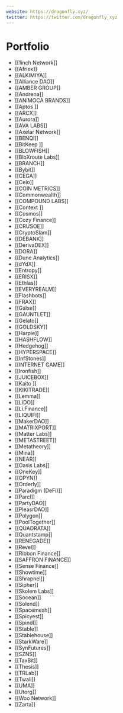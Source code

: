 ```yaml
---
website: https://dragonfly.xyz/
twitter: https://twitter.com/dragonfly_xyz
---
```

# Portfolio
- [[1inch Network]]
- [[Afriex]]
- [[ALKIMIYA]]
- [[Alliance DAO]]
- [[AMBER GROUP]]
- [[Andrena]]
- [[ANIMOCA BRANDS]]
- [[Aptos ]]
- [[ARCX]]
- [[Aurora]]
- [[AVA LABS]]
- [[Axelar Network]]
- [[BENQI]]
- [[BitKeep ]]
- [[BLOWFISH]]
- [[BloXroute Labs]]
- [[BRANCH]]
- [[Bybit]]
- [[CEGA]]
- [[Celo]]
- [[COIN METRICS]]
- [[Commonwealth]]
- [[COMPOUND LABS]]
- [[Context ]]
- [[Cosmos]]
- [[Cozy Finance]]
- [[CRUSOE]]
- [[CryptoSlam]]
- [[DEBANK]]
- [[DerivaDEX]]
- [[DORA]]
- [[Dune Analytics]]
- [[dYdX]]
- [[Entropy]]
- [[ERISX]]
- [[Ethlas]]
- [[EVERYREALM]]
- [[Flashbots]]
- [[FRAX]]
- [[Galxe]]
- [[GAUNTLET]]
- [[Gelato]]
- [[GOLDSKY]]
- [[Harpie]]
- [[HASHFLOW]]
- [[Hedgehog]]
- [[HYPERSPACE]]
- [[InfStones]]
- [[INTERNET GAME]]
- [[Ironfish]]
- [[JUICEBOX]]
- [[Kaito ]]
- [[KIKITRADE]]
- [[Lemma]]
- [[LIDO]]
- [[Li.Finance]]
- [[LIQUIFI]]
- [[MakerDAO]]
- [[MATRIXPORT]]
- [[Matter Labs]]
- [[METASTREET]]
- [[Metatheory]]
- [[Mina]]
- [[NEAR]]
- [[Oasis Labs]]
- [[OneKey]]
- [[OPYN]]
- [[Orderly]]
- [[Paradigm (DeFi)]]
- [[Parcl]]
- [[PartyDAO]]
- [[PleasrDAO]]
- [[Polygon]]
- [[PoolTogether]]
- [[QUADRATA]]
- [[Quantstamp]]
- [[RENEGADE]]
- [[Revel]]
- [[Ribbon Finance]]
- [[SAFFRON FINANCE]]
- [[Sense Finance]]
- [[Showtime]]
- [[Shrapnel]]
- [[Sipher]]
- [[Skolem Labs]]
- [[Socean]]
- [[Solend]]
- [[Spacemesh]]
- [[Spicyest]]
- [[Spindl]]
- [[Stable]]
- [[Stablehouse]]
- [[StarkWare]]
- [[SynFutures]]
- [[SZNS]]
- [[TaxBit]]
- [[Thesis]]
- [[TRLab]]
- [[Twali]]
- [[UMA]]
- [[Utorg]]
- [[Woo Network]]
- [[Zarta]]